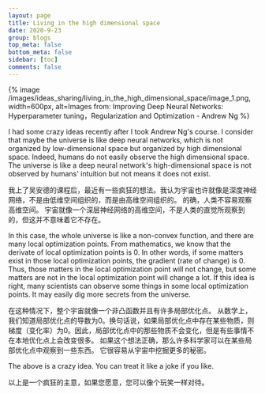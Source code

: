 ```yaml
---
layout: page
title: Living in the high dimensional space
date: 2020-9-23
group: blogs
top_meta: false
bottom_meta: false
sidebar: [toc]
comments: false
---
```


{% image /images/ideas_sharing/living_in_the_high_dimensional_space/image_1.png, width=600px, alt=Images from: Improving Deep Neural Networks: Hyperparameter tuning，Regularization and Optimization - Andrew Ng %}

<!-- more --> 

I had some crazy ideas recently after I took Andrew Ng's course. I consider that maybe the universe is like deep neural networks, which is not organized by low-dimensional space but organized by high dimensional space. Indeed, humans do not easily observe the high dimensional space. The universe is like a deep neural network's high-dimensional space is not observed by humans' intuition but not means it does not exist. 

我上了吴安德的课程后，最近有一些疯狂的想法。我认为宇宙也许就像是深度神经网络，不是由低维空间组织的，而是由高维空间组织的。 的确，人类不容易观察高维空间。 宇宙就像一个深层神经网络的高维空间，不是人类的直觉所观察到的，但这并不意味着它不存在。

In this case, the whole universe is like a non-convex function, and there are many local optimization points. From mathematics, we know that the derivate of local optimization points is 0. In other words, if some matters exist in those local optimization points, the gradient (rate of change) is 0. Thus, those matters in the local optimization point will not change, but some matters are not in the local optimization point will change a lot. If this idea is right, many scientists can observe some things in some local optimization points. It may easily dig more secrets from the universe. 

在这种情况下，整个宇宙就像一个非凸函数并且有许多局部优化点。 从数学上，我们知道局部优化点的导数为0。换句话说，如果局部优化点中存在某些物质，则梯度（变化率）为0。因此，局部优化点中的那些物质不会变化，但是有些事情不在本地优化点上会改变很多。 如果这个想法正确，那么许多科学家可以在某些局部优化点中观察到一些东西。 它很容易从宇宙中挖掘更多的秘密。

The above is a crazy idea. You can treat it like a joke if you like. 

以上是一个疯狂的主意，如果您愿意，您可以像个玩笑一样对待。